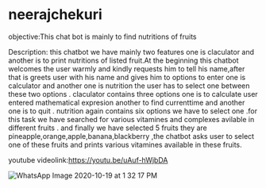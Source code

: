 # neerajchekuri

objective:This chat bot is mainly to find nutritions of fruits

Description:
this chatbot we have mainly two features one is claculator and another is to print nutritions of listed fruit.At the beginning this chatbot welcomes the user warmly and kindly requests him to tell his name,after that is greets user with his name and gives him to options to enter one is calculator and another one is nutrition the user has to select one
between these two options . claculator contains three options one is to calculate user entered mathematical expresion another to find currenttime and another one is to quit . nutrition again contains six options we have to select one .for this task we have searched for various vitamines and complexes avilable in different fruits . and finally we have selected 5 fruits they are pineapple,orange,apple,banana,blackberry ,the chatbot asks user to select one of these fruits and prints various vitamines available in these fruits.

youtube videolink:https://youtu.be/uAuf-hWjbDA

![WhatsApp Image 2020-10-19 at 1 32 17 PM](https://user-images.githubusercontent.com/60499545/96458801-fbff0a80-123e-11eb-840b-29c4c616ea56.jpeg)
